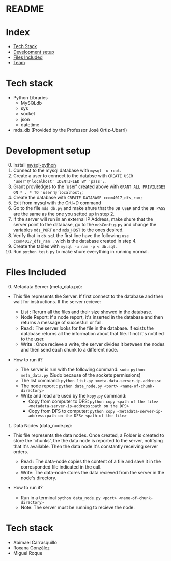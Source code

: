 README
====
# Index

* [Tech Stack](#tech-stack)
* [Development setup](#development-setup)
* [Files Included](#files-included)
* [Team](#team)

# Tech stack
* Python Libraries
  * MySQLdb
  * sys
  * socket
  * json
  * datetime
* mds_db (Provided by the Professor José Ortiz-Ubarri)

# Development setup
0. Install [mysql-python](http://mysql-python.sourceforge.net/MySQLdb.html)
1. Connect to the mysql database with `mysql -u root`.
2. Create a user to connect to the databse with `CREATE USER 'user'@'localhost' IDENTIFIED BY 'pass';`.
3. Grant proviledges to the 'user' created above with `GRANT ALL PRIVILEGES ON * . * TO 'user'@'localhost;`;
4. Create the database with `CREATE DATABASE ccom4017_dfs_ram;`
5. Exit from mysql with the Crtl+D command
6. Go to the file `mds_db.py` and make shure that the `DB_USER` and the `DB_PASS` are the same as the one you setted up in step 2.
7. If the server will run in an external IP Address, make shure that the server point to the database, go to the `mdsConfig.py` and change the variables `mds_PORT` and `mds_HOST` to the ones desired.
7. Verify that in `db.sql` the first line have the following `use ccom4017_dfs_ram ;` wich is the database created in step 4.
7. Create the tables with `mysql -u ram -p < db.sql`.
8. Run `python test.py` to make shure everything in running normal.


# Files Included
0. Metadata Server (meta_data.py):

* This file represents the Server. If first connect to the database and then wait for instructions. If the server recieve:

  * List       : Rerurn all the files and their size showed in the database.
  * Node Report: If a node report, it's inserted in the database and then returns a message of succesfull or fail.
  * Read       : The server looks for the file in the database. If exists the database returns all the information about that file. If not it's notified to the user.
  * Write      : Once recieve a write, the server divides it between the nodes and then send each chunk to a different node.
 
* How to run it?

  *  The server is run with the following command: `sudo python meta_data.py` (Sudo because of the sockets permissions)
  *  The list command: `python list.py <meta-data-server-ip-address>`
  *  The node report : `python data_node.py <port> <name-of-chunk-directory>`
  *  Write and read are used by the `kopy.py` command:
     - Copy from computer to DFS: `python copy <path of the file> <metadata-server-ip-address:path on the DFS>`
     - Copy from DFS to computer: `python copy <metadata-server-ip-address:path on the DFS> <path of the file>`
 
1. Data Nodes (data_node.py): 

* This file represents the data nodes. Once created, a Folder is created to store the 'chunks', the the data node is reported to the server, notifying that it's available. Then the data node it's constantly receiving server orders.

  * Read : The data-node copies the content of a file and save it in the corresponded file indicated in the call.
  * Write: The data-node stores the data recieved from the server in the node's directory.

* How to run it?
   - Run in a terminal `python data_node.py <port> <name-of-chunk-directory>`
   - Note: The server must be running to recieve the node. 

# Tech stack
* Abimael Carrasquillo
* Roxana González
* Miguel Roque
